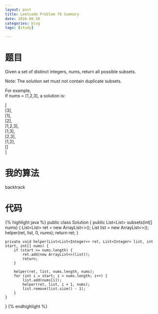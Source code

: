 ```yaml
---
layout: post
title: Leetcode Problem 78 Summary
date: 2016-08-28
categories: blog
tags: [study]

---
```


# 题目

Given a set of distinct integers, nums, return all possible subsets.

Note: The solution set must not contain duplicate subsets.

For example,  
If nums = [1,2,3], a solution is:

[  
  [3],  
  [1],  
  [2],  
  [1,2,3],  
  [1,3],  
  [2,3],  
  [1,2],  
  []  
]

# 我的算法

backtrack

# 代码

{% highlight java %}
public class Solution {
    public List<List<Integer>> subsets(int[] nums) {
        List<List<Integer>> ret = new ArrayList<>();
        List<Integer> list = new ArrayList<>();
        helper(ret, list, 0, nums);
        return ret;
    }
    
    private void helper(List<List<Integer>> ret, List<Integer> list, int start, int[] nums) {
        if (start >= nums.length) {
            ret.add(new ArrayList<>(list));
            return;
        }
        
        helper(ret, list, nums.length, nums);
        for (int i = start; i < nums.length; i++) {
            list.add(nums[i]);
            helper(ret, list, i + 1, nums);
            list.remove(list.size() - 1);
        }
    }
}
{% endhighlight %}